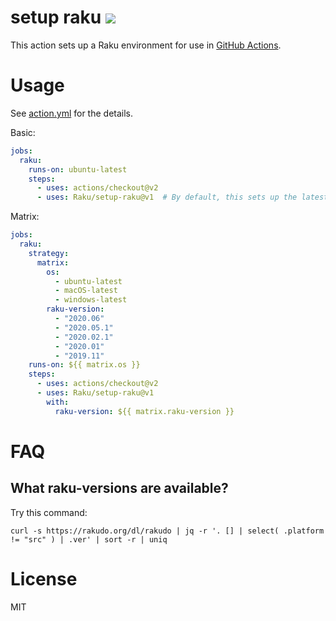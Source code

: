# setup raku [![](https://github.com/Raku/setup-raku/workflows/test/badge.svg)](https://github.com/Raku/setup-raku/actions)

This action sets up a Raku environment for use in [GitHub Actions](https://docs.github.com/en/actions).

# Usage

See [action.yml](action.yml) for the details.

Basic:

```yaml
jobs:
  raku:
    runs-on: ubuntu-latest
    steps:
      - uses: actions/checkout@v2
      - uses: Raku/setup-raku@v1  # By default, this sets up the latest rakudo
```

Matrix:

```yaml
jobs:
  raku:
    strategy:
      matrix:
        os:
          - ubuntu-latest
          - macOS-latest
          - windows-latest
        raku-version:
          - "2020.06"
          - "2020.05.1"
          - "2020.02.1"
          - "2020.01"
          - "2019.11"
    runs-on: ${{ matrix.os }}
    steps:
      - uses: actions/checkout@v2
      - uses: Raku/setup-raku@v1
        with:
          raku-version: ${{ matrix.raku-version }}
```

# FAQ

## What raku-versions are available?

Try this command:

```console
curl -s https://rakudo.org/dl/rakudo | jq -r '. [] | select( .platform != "src" ) | .ver' | sort -r | uniq
```

# License

MIT
